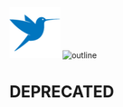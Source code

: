 ![logo](testbird.png) ![outline](https://getoutline.org/modern/img/outline-logo-and-text.png)
# DEPRECATED
